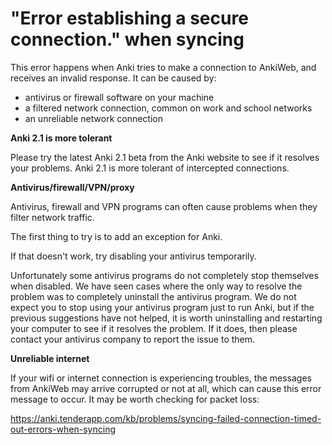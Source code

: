 # "Error establishing a secure connection." when syncing

This error happens when Anki tries to make a connection to AnkiWeb, and receives an invalid response. It can be caused by:

- antivirus or firewall software on your machine
- a filtered network connection, common on work and school networks
- an unreliable network connection

**Anki 2.1 is more tolerant**

Please try the latest Anki 2.1 beta  from the Anki website to see if it resolves your problems. Anki 2.1 is more tolerant of intercepted connections.

**Antivirus/firewall/VPN/proxy**

Antivirus, firewall and VPN programs can often cause problems when they filter network traffic.

The first thing to try is to add an exception for Anki.

If that doesn't work, try disabling your antivirus temporarily.

Unfortunately some antivirus programs do not completely stop themselves when disabled. We have seen cases where the only way to resolve the problem was to completely uninstall the antivirus program. We do not expect you to stop using your antivirus program just to run Anki, but if the previous suggestions have not helped, it is worth uninstalling and restarting your computer to see if it resolves the problem. If it does, then please contact your antivirus company to report the issue to them.

**Unreliable internet**

If your wifi or internet connection is experiencing troubles, the messages from AnkiWeb may arrive corrupted or not at all, which can cause this error message to occur. It may be worth checking for packet loss:

<https://anki.tenderapp.com/kb/problems/syncing-failed-connection-timed-out-errors-when-syncing>